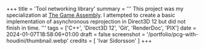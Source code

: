 +++
title = 'Tool networking library'
summary = '''
This project was my specialization at [The Game Assembly](https://thegameassembly.com).
I attempted to create a basic implementation of asynchronous reprojection in Direct3D 12 
but did not finish in time.
'''
tags = ['C++', 'Direct3D 12', 'Git', 'RenderDoc', 'PIX']
date = 2024-01-07T18:58:06+01:00
draft = false
screenshot = '/portfolio/pcg-with-houdini/thumbnail.webp'
credits = [
    'Ivar Sidorsson'
]
+++

